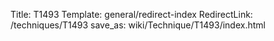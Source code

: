 Title: T1493
Template: general/redirect-index
RedirectLink: /techniques/T1493
save_as: wiki/Technique/T1493/index.html